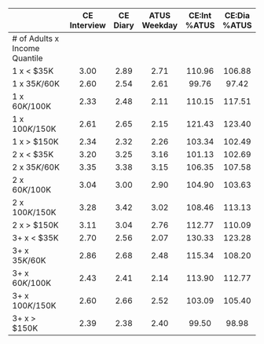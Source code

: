 
|                      | CE<br>Interview |  CE<br>Diary | ATUS<br>Weekday | CE:Int<br>%ATUS | CE:Dia<br>%ATUS |
| -------------------- | :----------: | :----------: | :----------: | :----------: | :----------: |
| # of Adults x Income Quantile |              |              |              |              |              |
| 1 x     < $35K       |         3.00 |         2.89 |         2.71 |       110.96 |       106.88 |
| 1 x  $35K/$60K       |         2.60 |         2.54 |         2.61 |        99.76 |        97.42 |
| 1 x  $60K/$100K      |         2.33 |         2.48 |         2.11 |       110.15 |       117.51 |
| 1 x $100K/$150K      |         2.61 |         2.65 |         2.15 |       121.43 |       123.40 |
| 1 x     > $150K      |         2.34 |         2.32 |         2.26 |       103.34 |       102.49 |
| 2 x     < $35K       |         3.20 |         3.25 |         3.16 |       101.13 |       102.69 |
| 2 x  $35K/$60K       |         3.35 |         3.38 |         3.15 |       106.35 |       107.58 |
| 2 x  $60K/$100K      |         3.04 |         3.00 |         2.90 |       104.90 |       103.63 |
| 2 x $100K/$150K      |         3.28 |         3.42 |         3.02 |       108.46 |       113.13 |
| 2 x     > $150K      |         3.11 |         3.04 |         2.76 |       112.77 |       110.09 |
| 3+ x     < $35K      |         2.70 |         2.56 |         2.07 |       130.33 |       123.28 |
| 3+ x  $35K/$60K      |         2.86 |         2.68 |         2.48 |       115.34 |       108.20 |
| 3+ x  $60K/$100K     |         2.43 |         2.41 |         2.14 |       113.90 |       112.77 |
| 3+ x $100K/$150K     |         2.60 |         2.66 |         2.52 |       103.09 |       105.40 |
| 3+ x     > $150K     |         2.39 |         2.38 |         2.40 |        99.50 |        98.98 |


